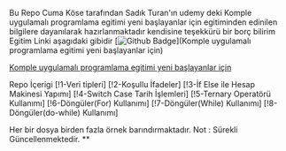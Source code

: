 Bu Repo Cuma Köse tarafından Sadık Turan'ın 
udemy deki 
Komple uygulamalı programlama egitimi yeni başlayanlar için egitiminden edinilen bilgilere dayanılarak hazırlanmaktadır
kendisine teşekkürü bir borç bilirim
Egitim Linki aşagıdaki gibidir
[![Github Badge]([https://img.shields.io/badge/-Github-000?style=quare&labelColor=000&logo=Github&logoColor=white&link=link](https://www.udemy.com/course/komple-uygulamali-programlama-egitimi-yeni-baslayanlar))](Komple uygulamalı programlama egitimi yeni başlayanlar için) 


<a href="https://www.udemy.com/course/komple-uygulamali-programlama-egitimi-yeni-baslayanlar" target="_blank">Komple uygulamalı programlama egitimi yeni başlayanlar için</a>



Repo İçerigi
[!1-Veri tipleri]
[!2-Koşullu İfadeler]
[!3-İf Else ile Hesap Makinesi Yapımı]
[!4-Switch Case Tarih İşlemleri]
[!5-Ternary Operatörü Kullanımı]
[!6-Döngüler(For) Kullanımı]
[!7-Döngüler(While) Kullanımı]
[!8-Döngüler(do-while) Kullanımı]



Her bir dosya birden fazla örnek barındırmaktadır.
Not : Sürekli Güncellenmektedir.
**
